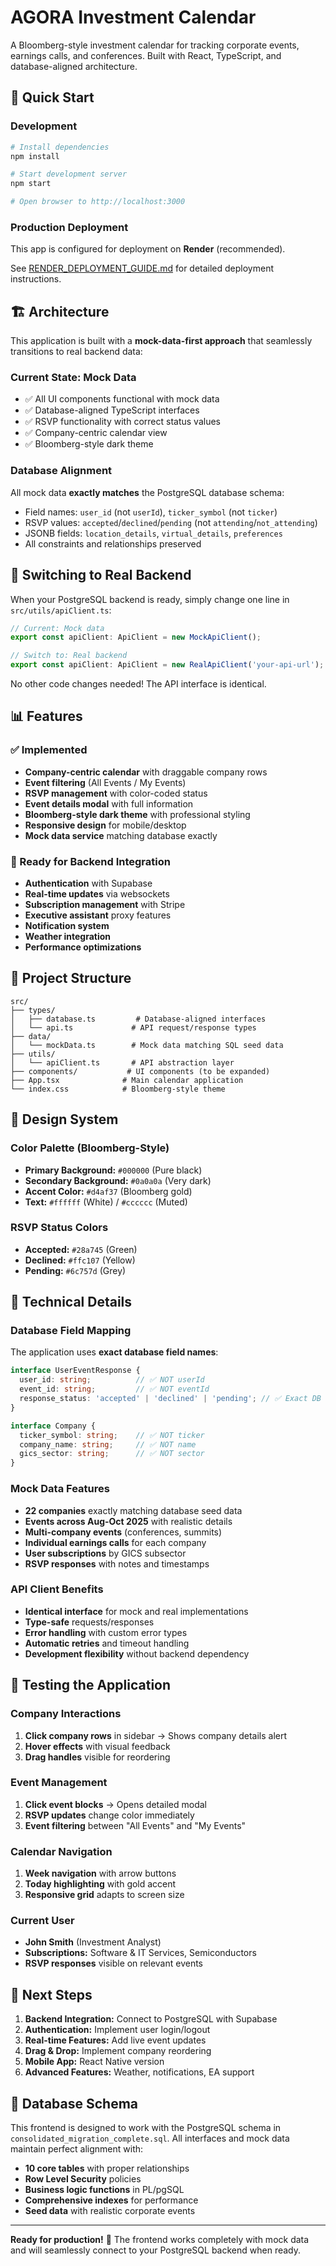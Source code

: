 # AGORA Investment Calendar

A Bloomberg-style investment calendar for tracking corporate events, earnings calls, and conferences. Built with React, TypeScript, and database-aligned architecture.

## 🚀 Quick Start

### Development
```bash
# Install dependencies
npm install

# Start development server
npm start

# Open browser to http://localhost:3000
```

### Production Deployment
This app is configured for deployment on **Render** (recommended).

See [RENDER_DEPLOYMENT_GUIDE.md](./RENDER_DEPLOYMENT_GUIDE.md) for detailed deployment instructions.

## 🏗️ Architecture

This application is built with a **mock-data-first approach** that seamlessly transitions to real backend data:

### Current State: Mock Data
- ✅ All UI components functional with mock data
- ✅ Database-aligned TypeScript interfaces
- ✅ RSVP functionality with correct status values
- ✅ Company-centric calendar view
- ✅ Bloomberg-style dark theme

### Database Alignment
All mock data **exactly matches** the PostgreSQL database schema:
- Field names: `user_id` (not `userId`), `ticker_symbol` (not `ticker`)
- RSVP values: `accepted`/`declined`/`pending` (not `attending`/`not_attending`)
- JSONB fields: `location_details`, `virtual_details`, `preferences`
- All constraints and relationships preserved

## 🔄 Switching to Real Backend

When your PostgreSQL backend is ready, simply change one line in `src/utils/apiClient.ts`:

```typescript
// Current: Mock data
export const apiClient: ApiClient = new MockApiClient();

// Switch to: Real backend
export const apiClient: ApiClient = new RealApiClient('your-api-url');
```

No other code changes needed! The API interface is identical.

## 📊 Features

### ✅ Implemented
- **Company-centric calendar** with draggable company rows
- **Event filtering** (All Events / My Events)
- **RSVP management** with color-coded status
- **Event details modal** with full information
- **Bloomberg-style dark theme** with professional styling
- **Responsive design** for mobile/desktop
- **Mock data service** matching database exactly

### 🔮 Ready for Backend Integration
- **Authentication** with Supabase
- **Real-time updates** via websockets
- **Subscription management** with Stripe
- **Executive assistant** proxy features
- **Notification system**
- **Weather integration**
- **Performance optimizations**

## 📁 Project Structure

```
src/
├── types/
│   ├── database.ts         # Database-aligned interfaces
│   └── api.ts             # API request/response types
├── data/
│   └── mockData.ts        # Mock data matching SQL seed data
├── utils/
│   └── apiClient.ts       # API abstraction layer
├── components/           # UI components (to be expanded)
├── App.tsx              # Main calendar application
└── index.css            # Bloomberg-style theme
```

## 🎨 Design System

### Color Palette (Bloomberg-Style)
- **Primary Background:** `#000000` (Pure black)
- **Secondary Background:** `#0a0a0a` (Very dark)
- **Accent Color:** `#d4af37` (Bloomberg gold)
- **Text:** `#ffffff` (White) / `#cccccc` (Muted)

### RSVP Status Colors
- **Accepted:** `#28a745` (Green)
- **Declined:** `#ffc107` (Yellow)
- **Pending:** `#6c757d` (Grey)

## 🔧 Technical Details

### Database Field Mapping
The application uses **exact database field names**:

```typescript
interface UserEventResponse {
  user_id: string;          // ✅ NOT userId
  event_id: string;         // ✅ NOT eventId  
  response_status: 'accepted' | 'declined' | 'pending'; // ✅ Exact DB values
}

interface Company {
  ticker_symbol: string;    // ✅ NOT ticker
  company_name: string;     // ✅ NOT name
  gics_sector: string;      // ✅ NOT sector
}
```

### Mock Data Features
- **22 companies** exactly matching database seed data
- **Events across Aug-Oct 2025** with realistic details
- **Multi-company events** (conferences, summits)
- **Individual earnings calls** for each company
- **User subscriptions** by GICS subsector
- **RSVP responses** with notes and timestamps

### API Client Benefits
- **Identical interface** for mock and real implementations
- **Type-safe** requests/responses
- **Error handling** with custom error types
- **Automatic retries** and timeout handling
- **Development flexibility** without backend dependency

## 🧪 Testing the Application

### Company Interactions
1. **Click company rows** in sidebar → Shows company details alert
2. **Hover effects** with visual feedback
3. **Drag handles** visible for reordering

### Event Management
1. **Click event blocks** → Opens detailed modal
2. **RSVP updates** change color immediately
3. **Event filtering** between "All Events" and "My Events"

### Calendar Navigation
1. **Week navigation** with arrow buttons
2. **Today highlighting** with gold accent
3. **Responsive grid** adapts to screen size

### Current User
- **John Smith** (Investment Analyst)
- **Subscriptions:** Software & IT Services, Semiconductors
- **RSVP responses** visible on relevant events

## 🚀 Next Steps

1. **Backend Integration:** Connect to PostgreSQL with Supabase
2. **Authentication:** Implement user login/logout
3. **Real-time Features:** Add live event updates
4. **Drag & Drop:** Implement company reordering
5. **Mobile App:** React Native version
6. **Advanced Features:** Weather, notifications, EA support

## 🔗 Database Schema

This frontend is designed to work with the PostgreSQL schema in `consolidated_migration_complete.sql`. All interfaces and mock data maintain perfect alignment with:

- **10 core tables** with proper relationships
- **Row Level Security** policies
- **Business logic functions** in PL/pgSQL
- **Comprehensive indexes** for performance
- **Seed data** with realistic corporate events

---

**Ready for production!** 🎉 The frontend works completely with mock data and will seamlessly connect to your PostgreSQL backend when ready.